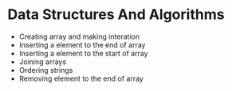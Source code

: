 # Data Structures And Algorithms
  * Creating array and making interation
  * Inserting a element to the end of array
  * Inserting a element to the start of array
  * Joining arrays
  * Ordering strings
  * Removing element to the end of array